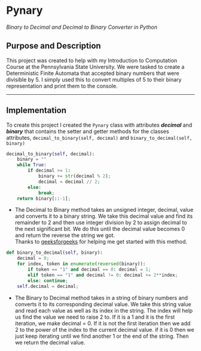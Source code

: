 # Pynary
_Binary to Decimal and Decimal to Binary Converter in Python_ 

## Purpose and Description
This project was created to help with my Introduction to Computation Course at the Pennsylvania State University. We were tasked to create a Deterministic Finite Automata that accepted binary numbers that were divisible by 5. I simply used this to convert multiples of 5 to their binary representation and print them to the console.  

---

## Implementation
To create this project I created the `Pynary` class with attributes **_decimal_** and **_binary_** that contains the setter and getter methods for the classes attributes, `decimal_to_binary(self, decimal)` and `binary_to_decimal(self, binary)`

```Python
decimal_to_binary(self, decimal):
    binary = ""
    while True:
        if decimal >= 1:
            binary += str(decimal % 2);
            decimal = decimal // 2;
        else:
            break;
    return binary[::-1];
```
* The Decimal to Binary method takes an unsigned integer, decimal, value and converts it to a binary string. We take this decimal value and find its remainder to 2 and then use integer division by 2 to assign decimal to the next significant bit. We do this until the decimal value becomes 0 and return the reverse the string we got.   
Thanks to [geeksforgeeks](https://www.geeksforgeeks.org/program-decimal-binary-conversion/) for helping me get started with this method.  

```Python
def binary_to_decimal(self, binary):
    decimal = 0;
    for index, token in enumerate(reversed(binary)):
        if token == "1" and decimal == 0: decimal = 1;
        elif token == "1" and decimal != 0: decimal += 2**index;
        else: continue;
    self.decimal = decimal;
```
* The Binary to Decimal method takes in a string of binary numbers and converts it to its corresponding decimal value. We take this string value and read each value as well as its index in the string. The index will help us find the value we need to raise 2 to. If it is a 1 and it is the first iteration, we make decimal = 0. If it is not the first iteration then we add 2 to the power of the index to the current decimal value. if it is 0 then we just keep iterating until we find another 1 or the end of the string. Then we return the decimal value. 